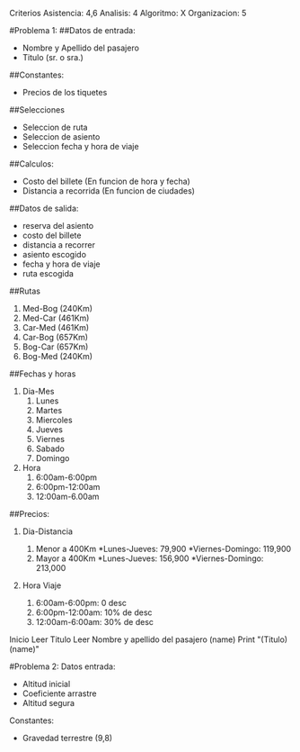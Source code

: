 Criterios
    Asistencia: 4,6
    Analisis: 4
    Algoritmo: X
    Organizacion: 5




#Problema 1:
##Datos de entrada:
- Nombre y Apellido del pasajero
- Titulo (sr. o sra.)


##Constantes:
- Precios de los tiquetes


##Selecciones
- Seleccion de ruta
- Seleccion de asiento
- Seleccion fecha y hora de viaje


##Calculos:
- Costo del billete (En funcion de hora y fecha)
- Distancia a recorrida (En funcion de ciudades)


##Datos de salida:
- reserva del asiento
- costo del billete
- distancia a recorrer
- asiento escogido
- fecha y hora de viaje
- ruta escogida


##Rutas
1. Med-Bog (240Km)
2. Med-Car (461Km)
3. Car-Med (461Km)
4. Car-Bog (657Km)
5. Bog-Car (657Km)
6. Bog-Med (240Km)


##Fechas y horas
1. Dia-Mes
    1. Lunes
    2. Martes
    3. Miercoles
    4. Jueves
    5. Viernes
    6. Sabado
    7. Domingo
2. Hora
    1.  6:00am-6:00pm
    2.  6:00pm-12:00am
    3.  12:00am-6.00am


##Precios:
1. Dia-Distancia
    1. Menor a 400Km
        *Lunes-Jueves: 79,900
        *Viernes-Domingo: 119,900
    2. Mayor a 400Km
        *Lunes-Jueves: 156,900
        *Viernes-Domingo: 213,000

2. Hora Viaje
    1. 6:00am-6:00pm: 0 desc
    2. 6:00pm-12:00am: 10% de desc
    3. 12:00am-6:00am: 30% de desc



Inicio
Leer Titulo 
Leer Nombre y apellido del pasajero (name)
Print "(Titulo) (name)"












#Problema 2:
Datos entrada:
- Altitud inicial
- Coeficiente arrastre
- Altitud segura

Constantes: 
- Gravedad terrestre (9,8)
